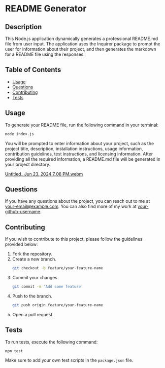 # README Generator

## Description

This Node.js application dynamically generates a professional README.md file from user input. The application uses the Inquirer package to prompt the user for information about their project, and then generates the markdown for a README file using the responses.

## Table of Contents

- [Usage](#usage)
- [Questions](#questions)
- [Contributing](#contributing)
- [Tests](#tests)

## Usage

To generate your README file, run the following command in your terminal:

```sh
node index.js
```

You will be prompted to enter information about your project, such as the project title, description, installation instructions, usage information, contribution guidelines, test instructions, and licensing information. After providing all the required information, a README.md file will be generated in your project directory.

[Untitled_ Jun 23, 2024 7_08 PM.webm](https://github.com/B1LLYBAGZ/READMEgen1/assets/164563465/2036894e-80ee-492a-8216-7dee4412222c)


## Questions

If you have any questions about the project, you can reach out to me at [your-email@example.com](098williamhogan@gmail.com). You can also find more of my work at [your-github-username](https://github.com/B1LLYBAGZ).

## Contributing

If you wish to contribute to this project, please follow the guidelines provided below:

1. Fork the repository.
2. Create a new branch.
   ```sh
   git checkout -b feature/your-feature-name
   ```
3. Commit your changes.
   ```sh
   git commit -m 'Add some feature'
   ```
4. Push to the branch.
   ```sh
   git push origin feature/your-feature-name
   ```
5. Open a pull request.

## Tests

To run tests, execute the following command:

```sh
npm test
```

Make sure to add your own test scripts in the `package.json` file.

